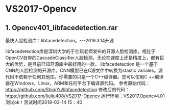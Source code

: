 # VS2017-Opencv

## 1. Opencv401_libfacedetection.rar 

最快人脸检测库：libfacedetection。---2019.3.14开源

libfacedetection库是深圳大学的于仕琪老师发布的开源人脸检测库，相比于OpenCV自带的CascadeClassifier人脸检测，无论在速度上还是精度上，都有巨大的优势，是目前已知开源库中最好用的一款。
libfacedetection 是一个基于CNN的人脸检测的开源库。CNN模型已在C源文件中转换为stastic variales。源代码不依赖于任何其他库。你需要的只是一个C++编译器。您可以使用C ++编译器在Windows，Linux，ARM和任何平台下编译源代码。
参考原始代码：https://github.com/ShiqiYu/libfacedetection 
修改后的代码：https://github.com/liuliu408/VS2017-Opencv
运行环境：VS2017,Opencv4.01     
测试ok！测试时间2019-03-14 15：40

